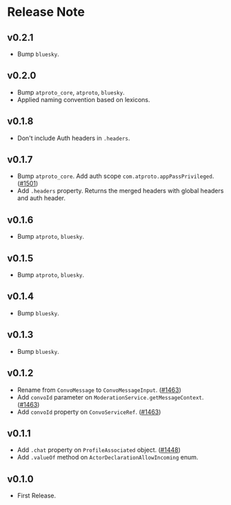 # Release Note

## v0.2.1

- Bump `bluesky`.

## v0.2.0

- Bump `atproto_core`, `atproto`, `bluesky`.
- Applied naming convention based on lexicons.

## v0.1.8

- Don't include Auth headers in `.headers`.

## v0.1.7

- Bump `atproto_core`. Add auth scope `com.atproto.appPassPrivileged`. ([#1501](https://github.com/myConsciousness/atproto.dart/issues/1501))
- Add `.headers` property. Returns the merged headers with global headers and auth header.

## v0.1.6

- Bump `atproto`, `bluesky`.

## v0.1.5

- Bump `atproto`, `bluesky`.

## v0.1.4

- Bump `bluesky`.

## v0.1.3

- Bump `bluesky`.

## v0.1.2

- Rename from `ConvoMessage` to `ConvoMessageInput`. ([#1463](https://github.com/myConsciousness/atproto.dart/issues/1463))
- Add `convoId` parameter on `ModerationService.getMessageContext`. ([#1463](https://github.com/myConsciousness/atproto.dart/issues/1463))
- Add `convoId` property on `ConvoServiceRef`. ([#1463](https://github.com/myConsciousness/atproto.dart/issues/1463))

## v0.1.1

- Add `.chat` property on `ProfileAssociated` object. ([#1448](https://github.com/myConsciousness/atproto.dart/issues/1448))
- Add `.valueOf` method on `ActorDeclarationAllowIncoming` enum.

## v0.1.0

- First Release.
